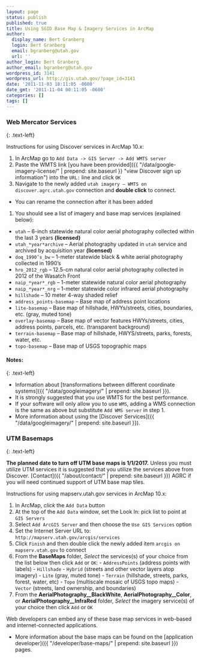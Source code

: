 ```yaml
---
layout: page
status: publish
published: true
title: Using SGID Base Map & Imagery Services in ArcMap
author:
  display_name: Bert Granberg
  login: Bert Granberg
  email: bgranberg@utah.gov
  url: ''
author_login: Bert Granberg
author_email: bgranberg@utah.gov
wordpress_id: 3141
wordpress_url: http://gis.utah.gov/?page_id=3141
date: '2011-11-03 18:11:05 -0600'
date_gmt: '2011-11-04 00:11:05 -0600'
categories: []
tags: []
---
```

### Web Mercator Services
{: .text-left}

Instructions for using Discover services in ArcMap 10.x:

1. In ArcMap go to `Add Data -> GIS Server -> Add WMTS server`
1. Paste the WMTS link [you have been provided]({{ "/data/google-imagery-license/" | prepend: site.baseurl }} "view Discover sign up information") into the `URL:` line and click `OK`
1. Navigate to the newly added `utah imagery – WMTS on discover.agrc.utah.gov` connection and **double click** to connect.
  - You can rename the connection after it has been added
1. You should see a list of imagery and base map services (explained below):
  - `utah` – 6-inch statewide natural color aerial photography collected within the last 3 years **(licensed)**
  - `utah_*year*archive` – Aerial photography updated in `utah` service and archived by acquisition year **(licensed)**
  - `doq_1990’s_bw` – 1-meter statewide black & white aerial photography collected in 1990’s
  - `hro_2012_rgb` – 12.5-cm natural color aerial photography collected in 2012 of the Wasatch Front
  - `naip_*year*_rgb` – 1-meter statewide natural color aerial photography
  - `naip_*year*_nrg` – 1-meter statewide color infrared aerial photography
  - `hillshade` – 10 meter 4-way shaded relief
  - `address_points-basemap` – Base map of address point locations
  - `lite-basemap` – Base map of hillshade, HWYs/streets, cities, boundaries, etc. (gray, muted tone)
  - `overlay-basemap` – Base map of vector features HWYs/streets, cities, address points, parcels, etc. (transparent background)
  - `terrain-basemap` – Base map of hillshade, HWYS/streets, parks, forests, water, etc.
  - `topo-basemap` – Base map of USGS topographic maps

#### Notes:
{: .text-left}

- Information about [transformations between different coordinate systems]({{ "/data/googleimagery/" | prepend: site.baseurl }}).
- It is strongly suggested that you use WMTS for the best performance.
- If your software will only allow you to use `WMS`, adding a WMS connection is the same as above but substitute `Add WMS server` in step 1.
- More information about using the [Discover Services]({{ "/data/googleimagery/" | prepend: site.baseurl }}).

### UTM Basemaps
{: .text-left}

**The planned date to turn off UTM base maps is 1/1/2017.** Unless you must utilize UTM services it is suggested that you utilize the services above from Discover. [Contact]({{ "/about/contact/" | prepend: site.baseurl }}) AGRC if you will need continued support of UTM base map tiles.

Instructions for using mapserv.utah.gov services in ArcMap 10.x:

  1. In ArcMap, _click_ the `Add Data` button
  1. At the top of the `Add Data` window, set the Look In: pick list to point at `GIS Servers`
  1. Select `Add ArcGIS Server` and then choose the `Use GIS Services` option
  1. Set the Internet Server URL to: `http://mapserv.utah.gov/arcgis/services`
  1. Click `Finish` and then double click the newly added item `arcgis on mapserv.utah.gov` to connect
  1. From the **BaseMaps** folder, _Select_ the services(s) of your choice from the list below then click `Add` or `OK`:
    - `AddressPoints` (address points with labels)
    - `Hillshade`
    - `Hybrid` (streets and other vector layers atop imagery)
    - `Lite` (gray, muted tone)
    - `Terrain` (hillshade, streets, parks, forest, water, etc)
    - `Topo` (multiscale mosaic of USGS topo maps)
    - `Vector` (streets, land ownership, and boundaries)
  1. From the **AerialPhotography__BlackWhite**, **AerialPhotography__Color**, or **AerialPhotography__InfraRed** folder, _Select_ the imagery service(s) of your choice then click `Add` or `OK`

Web developers can embed any of these base map services in web-based and internet-connected applications.

- More information about the base maps can be found on the [application developer]({{ "/developer/base-maps/" | prepend: site.baseurl }}) pages.
